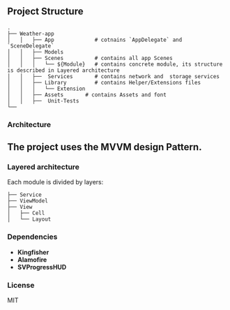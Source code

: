 ## Project Structure

```
.
├── Weather-app
│   │   ├── App             # cotnains `AppDelegate` and `SceneDelegate`
│   │   ├── Models   
│   │   ├── Scenes          # contains all app Scenes
│   │   │   └── ${Module}   # contains concrete module, its structure is described in Layered architecture 
│   │   ├──  Services       # contains network and  storage services 
│   │   ├── Library         # contains Helper/Extensions files
│   │   │   └── Extension 
│   │   ├── Assets       # contains Assets and font 
│   │   ├──  Unit-Tests     
└── 
```

### Architecture
The project uses the **MVVM** design Pattern.
--- 
### Layered architecture

Each module is divided by layers:

```
├── Service
├── ViewModel
├── View
│   ├── Cell
│   └── Layout
```

### Dependencies
- **Kingfisher**
- **Alamofire**
- **SVProgressHUD**

### License

MIT
